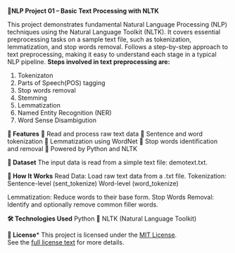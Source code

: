 **📝NLP Project 01 – Basic Text Processing with NLTK**

This project demonstrates fundamental Natural Language Processing (NLP) techniques using the Natural Language Toolkit (NLTK). It covers essential preprocessing tasks on a sample text file, such as tokenization, lemmatization, and stop words removal.
 Follows a step-by-step approach to text preprocessing, making it easy to understand each stage in a typical NLP pipeline.
**Steps involved in text preprocessing are:**
   1. Tokenizaton
   2. Parts of Speech(POS) tagging
   3. Stop words removal
   4. Stemming
   5. Lemmatization
   6. Named Entity Recognition (NER)
   7. Word Sense Disambigution

**🚀 Features**
🔹 Read and process raw text data
🔹 Sentence and word tokenization
🔹 Lemmatization using WordNet
🔹 Stop words identification and removal
🔹 Powered by Python and NLTK

**📁 Dataset**
The input data is read from a simple text file: demotext.txt.

**🧪 How It Works**
Read Data: Load raw text data from a .txt file.
Tokenization:
Sentence-level (sent_tokenize)
Word-level (word_tokenize)

Lemmatization: Reduce words to their base form.
Stop Words Removal: Identify and optionally remove common filler words.

**🛠️ Technologies Used**
Python 🐍
NLTK (Natural Language Toolkit)

**📄 License***
This project is licensed under the [MIT License](LICENSE).  
See the [full license text](https://opensource.org/licenses/MIT) for more details.

